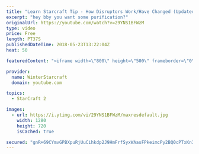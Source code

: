 ```yaml
---
title: "Learn Starcraft Tip - How Disruptors Work/Have Changed (Updated Patch 4.0 2018)"
excerpt: "hey bby you want some purification?"
originalUrl: https://youtube.com/watch?v=29YNS1BFWzM
type: video
price: Free
length: PT37S
publishedDateTime: 2018-05-23T13:22:04Z
heat: 50

featuredContent: "<iframe width=\"800\" height=\"500\" frameborder=\"0\" src=\"https://www.youtube.com/embed/29YNS1BFWzM\" allow=\"accelerometer; autoplay; encrypted-media; gyroscope; picture-in-picture\" allowfullscreen></iframe>"

provider:
  name: WinterStarcraft
  domain: youtube.com

topics:
  - StarCraft 2

images:
  - url: https://i.ytimg.com/vi/29YNS1BFWzM/maxresdefault.jpg
    width: 1280
    height: 720
    isCached: true

secured: "gnR+69CYmvGPBXpuRjUuCihkdp2J9HmFrfSyxWAasFPkeimcPy2BQ0cPTxKn3iLxXNp7UZSf6uzSgfoL/NqSqRrvp90mfu15ZpXV8ZosqVjXMkWLMwNjYn1RAQPbg6cw9m/KKhhkortcxvjsCimUgd3oZH6yv7kWCrT1st9nk+Cz8yC6aw9Exot+Jan/HwTriuWeba6nWz0Oetl1bcqcyJlSj+IT6kuEg1hHTiNe/ycAySJB97G0rdwXHkf8LlqbCW3kG17pMyYGtk0RAcCgegPh4DDA2pF1TTgDeH/xMIpjJsFvK5jJnkLg6k95jvBLN6PgabEDvYKlwbwrT46jLj8fvzDwwBSYJfFYGeBNGIh8rTyIIjUKbivxN7VOJMxnwVjp+PwstLRpYC5Bt9SCL0ybfkfw5miNhM06gAJP8q4=;3EfkFM52X4URJWpj2lkJsg=="
---
```


